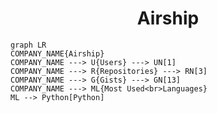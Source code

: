 <h1 align="center">Airship</h1>

```mermaid
graph LR
COMPANY_NAME{Airship}
COMPANY_NAME ---> U{Users} ---> UN[1]
COMPANY_NAME ---> R{Repositories} ---> RN[3]
COMPANY_NAME ---> G{Gists} ---> GN[13]
COMPANY_NAME ---> ML{Most Used<br>Languages}
ML --> Python[Python]
```
